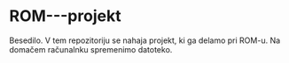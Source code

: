 # ROM---projekt
Besedilo. V tem repozitoriju se nahaja projekt, ki ga delamo pri ROM-u.
Na domačem računalnku spremenimo datoteko.
